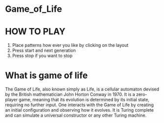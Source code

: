 # Game_of_Life

# HOW TO PLAY

1) Place patterns how ever you like by clicking on the layout
2) Press start and next generation
3) Press stop if you want to stop

# What is game of life 

The Game of Life, also known simply as Life, is a cellular automaton devised by the British mathematician John Horton Conway in 1970.
It is a zero-player game, meaning that its evolution is determined by its initial state, requiring no further input.
One interacts with the Game of Life by creating an initial configuration and observing how it evolves. 
It is Turing complete and can simulate a universal constructor or any other Turing machine.
